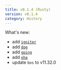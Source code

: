 ```yaml
---
title: v0.1.4 (Rusty)
version: v0.1.4
category: History
---
```


What's new:

* add [`igniter`](https://github.com/RooSoft/igniter)
* add [`dog`](https://github.com/ogham/dog)
* add [`gping`](https://github.com/orf/gping)
* add [`oha`](https://github.com/hatoo/oha)
* update `bos` to v11.32.0